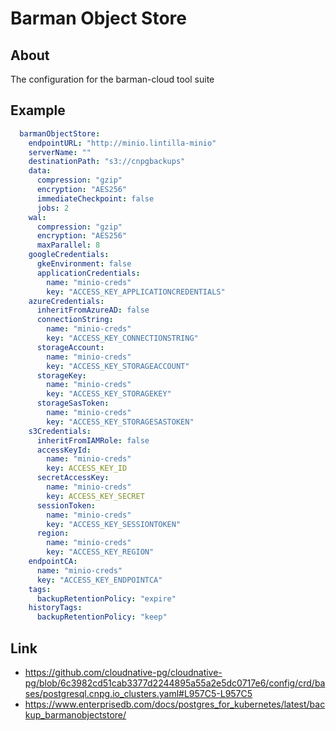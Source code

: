 # Barman Object Store

## About
The configuration for the barman-cloud tool suite

## Example

```yaml
  barmanObjectStore:
    endpointURL: "http://minio.lintilla-minio"
    serverName: ""
    destinationPath: "s3://cnpgbackups"
    data: 
      compression: "gzip"
      encryption: "AES256"
      immediateCheckpoint: false
      jobs: 2
    wal:
      compression: "gzip"
      encryption: "AES256"
      maxParallel: 8
    googleCredentials:
      gkeEnvironment: false
      applicationCredentials:
        name: "minio-creds"
        key: "ACCESS_KEY_APPLICATIONCREDENTIALS"
    azureCredentials:
      inheritFromAzureAD: false
      connectionString:
        name: "minio-creds"
        key: "ACCESS_KEY_CONNECTIONSTRING"
      storageAccount:
        name: "minio-creds"
        key: "ACCESS_KEY_STORAGEACCOUNT"
      storageKey:
        name: "minio-creds"
        key: "ACCESS_KEY_STORAGEKEY"
      storageSasToken:
        name: "minio-creds"
        key: "ACCESS_KEY_STORAGESASTOKEN"
    s3Credentials: 
      inheritFromIAMRole: false
      accessKeyId: 
        name: "minio-creds"
        key: ACCESS_KEY_ID
      secretAccessKey:
        name: "minio-creds"
        key: ACCESS_KEY_SECRET
      sessionToken:
        name: "minio-creds"
        key: "ACCESS_KEY_SESSIONTOKEN"
      region:
        name: "minio-creds"
        key: "ACCESS_KEY_REGION"
    endpointCA:
      name: "minio-creds"
      key: "ACCESS_KEY_ENDPOINTCA"
    tags: 
      backupRetentionPolicy: "expire"
    historyTags: 
      backupRetentionPolicy: "keep"
```

## Link
- https://github.com/cloudnative-pg/cloudnative-pg/blob/6c3982cd51cab3377d2244895a55a2e5dc0717e6/config/crd/bases/postgresql.cnpg.io_clusters.yaml#L957C5-L957C5
- https://www.enterprisedb.com/docs/postgres_for_kubernetes/latest/backup_barmanobjectstore/ 
